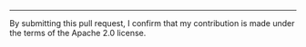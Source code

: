 <!-- description of this change -->

---
By submitting this pull request, I confirm that my contribution is made under the terms of the Apache 2.0 license.